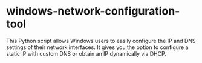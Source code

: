 # windows-network-configuration-tool
This Python script allows Windows users to easily configure the IP and DNS settings of their network interfaces. It gives you the option to configure a static IP with custom DNS or obtain an IP dynamically via DHCP.
